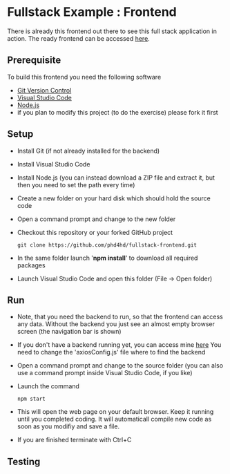 # Fullstack Example : Frontend

There is already this frontend out there to see this full stack application in action.
The ready frontend can be accessed [here](https://fullstack-frontend-388106.ey.r.appspot.com/).

## Prerequisite

To build this frontend you need the following software

- [Git Version Control](https://git-scm.com/downloads)
- [Visual Studio Code](https://code.visualstudio.com/)
- [Node.js](https://www.postman.com/downloads/)
- if you plan to modify this project (to do the exercise) please fork it first

## Setup

- Install Git (if not already installed for the backend)
- Install Visual Studio Code
- Install Node.js
  (you can instead download a ZIP file and extract it, but then you need to set the path every time)
- Create a new folder on your hard disk which should hold the source code
- Open a command prompt and change to the new folder
- Checkout this repository or your forked GitHub project

      git clone https://github.com/phd4hd/fullstack-frontend.git

- In the same folder launch '**npm install**' to download all required packages
- Launch Visual Studio Code and open this folder (File -> Open folder)

## Run

- Note, that you need the backend to run, so that the frontend can access any data.
  Without the backend you just see an almost empty browser screen (the navigation bar is shown)
- If you don't have a backend running yet, you can access mine [here](https://fullstack-backend.ew.r.appspot.com/)
  You need to change the 'axiosConfig.js' file where to find the backend
- Open a command prompt and change to the source folder
  (you can also use a command prompt inside Visual Studio Code, if you like)
- Launch the command

      npm start
      
- This will open the web page on your default browser. Keep it running until you completed coding.
  It will automaticall compile new code as soon as you modifiy and save a file.
- If you are finished terminate with Ctrl+C

## Testing

